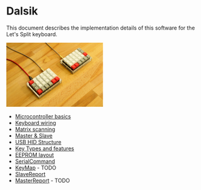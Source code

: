 # Dalsik

This document describes the implementation details of this software for the Let's Split keyboard.

<img src="lets_split.jpg" alt="Let's Split keyboard" style="zoom: 25%;" />

* [Microcontroller basics](microcontroller_basics.md)
* [Keyboard wiring](keyboard_wiring.md)
* [Matrix scanning](matrix_scan.md)
* [Master & Slave](master_slave.md)
* [USB HID Structure](usb_hid.md)
* [Key Types and features](key_types.md)
* [EEPROM layout](eeprom_layout.md)
* [SerialCommand](serial_command.md)
* [KeyMap](keymap.md) - TODO
* [SlaveReport](slave_report.md)
* [MasterReport](master_report.md) - TODO

